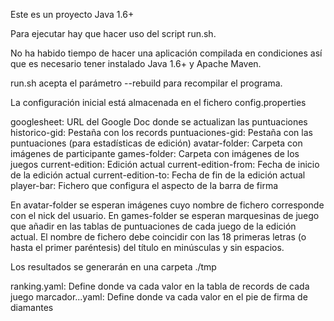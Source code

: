 Este es un proyecto Java 1.6+

Para ejecutar hay que hacer uso del script run.sh.

No ha habido tiempo de hacer una aplicación compilada en condiciones así que es necesario tener instalado Java 1.6+ y Apache Maven.

run.sh acepta el parámetro --rebuild para recompilar el programa.

La configuración inicial está almacenada en el fichero config.properties

  googlesheet: URL del Google Doc donde se actualizan las puntuaciones
  historico-gid: Pestaña con los records
  puntuaciones-gid: Pestaña con las puntuaciones (para estadísticas de edición)
  avatar-folder: Carpeta con imágenes de participante
  games-folder: Carpeta con imágenes de los juegos
  current-edition: Edición actual
  current-edition-from: Fecha de inicio de la edición actual
  current-edition-to: Fecha de fin de la edición actual
  player-bar: Fichero que configura el aspecto de la barra de firma


En avatar-folder se esperan imágenes cuyo nombre de fichero corresponde con el nick del usuario.
En games-folder se esperan marquesinas de juego que añadir en las tablas de puntuaciones de cada juego de la edición actual. El nombre de fichero debe coincidir con las 18 primeras letras (o hasta el primer paréntesis) del título en minúsculas y sin espacios.

Los resultados se generarán en una carpeta ./tmp


ranking.yaml: Define donde va cada valor en la tabla de records de cada juego
marcador...yaml: Define donde va cada valor en el pie de firma de diamantes
